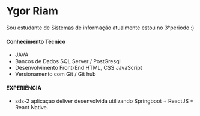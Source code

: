 # Ygor Riam

Sou estudante de Sistemas de informação atualmente estou no 3°periodo :)

#### Conhecimento Técnico
- JAVA
- Bancos de Dados SQL Server / PostGresql
- Desenvolvimento Front-End HTML, CSS JavaScript
- Versionamento com Git / Git hub


#### EXPERIÊNCIA 
- sds-2 aplicaçao deliver desenvolvida utilizando Springboot + ReactJS + React Native.


